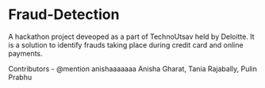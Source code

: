 # Fraud-Detection
A hackathon project deveoped as a part of TechnoUtsav held by Deloitte.
It is a solution to identify frauds taking place during credit card and online payments.

Contributors - @mention anishaaaaaaa  Anisha Gharat, Tania Rajabally, Pulin Prabhu
